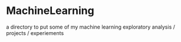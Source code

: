 # MachineLearning
a directory to put some of my machine learning exploratory analysis / projects / experiements 
